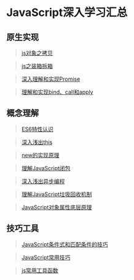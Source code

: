 <!--
 * @Description: 各种JavaScript深入学习知识汇总
 * @Date: 2019-08-05 11:57:03
 * @LastEditors: phoebus
 * @LastEditTime: 2019-08-09 11:35:31
 -->
# JavaScript深入学习汇总

## 原生实现

> [js对象之拷贝](知识笔记/大前端/基础/JavaScript/JavaScript深入学习/js对象之拷贝.md)

> [js之装箱拆箱](知识笔记/大前端/基础/JavaScript/JavaScript深入学习/js之装箱拆箱.md)

> [深入理解和实现Promise](知识笔记/大前端/基础/JavaScript/JavaScript深入学习/深入理解和实现Promise.md)

> [理解和实现bind、call和apply](知识笔记/大前端/基础/JavaScript/JavaScript深入学习/理解和实现bind-call-apply.md)

## 概念理解

> [ES6特性认识](知识笔记/大前端/基础/JavaScript/JavaScript深入学习/ES6特性认识.md)

> [深入浅出this](知识笔记/大前端/基础/JavaScript/JavaScript深入学习/ES6特性深入浅出this认识.md)

> [new的实现原理](知识笔记/大前端/基础/JavaScript/JavaScript深入学习/new的实现原理.md)

> [理解JavaScript闭包](知识笔记/大前端/基础/JavaScript/JavaScript深入学习/理解JavaScript闭包.md)

> [深入浅出异步编程](知识笔记/大前端/基础/JavaScript/JavaScript深入学习/深入浅出异步编程.md)

> [理解JavaScript垃圾回收机制](知识笔记/大前端/基础/JavaScript/JavaScript深入学习/理解JavaScript垃圾回收机制.md)

> [JavaScript对象属性底层原理](知识笔记/大前端/基础/JavaScript/JavaScript深入学习/JavaScript对象属性底层原理.md)

## 技巧工具

> [JavaScript条件式和匹配条件的技巧](知识笔记/大前端/基础/JavaScript/JavaScript深入学习/JavaScript条件式和匹配条件的技巧.md)

> [JavaScript常用技巧](知识笔记/大前端/基础/JavaScript/JavaScript深入学习/JavaScript常用技巧.md)

> [js常用工具函数](知识笔记/大前端/基础/JavaScript/JavaScript深入学习/js常用工具函数.md)
